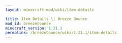 ```yaml
---
layout: minecraft-mod/wiki/item-details

title: Item Details \| Breeze Bounce
mod_id: breezebounce
minecraft_version: 1.21.1
permalink: /breezebounce/wiki/1.21.1/item-details
---
```


